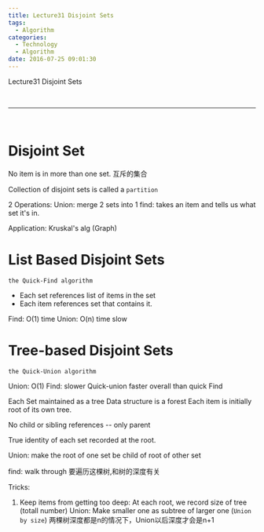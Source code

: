 ```yaml
---
title: Lecture31 Disjoint Sets
tags:
  - Algorithm
categories:
  - Technology
  - Algorithm
date: 2016-07-25 09:01:30
---
```

Lecture31 Disjoint Sets

<!-- more -->

<br>

***

<br>

# Disjoint Set  
No item is in more than one set.  互斥的集合

Collection of disjoint sets is called a `partition`

2 Operations:
Union: merge 2 sets into 1
find: takes an item and tells us what set it's in.

Application: Kruskal's alg (Graph)

# List Based Disjoint Sets
`the Quick-Find algorithm`

- Each set references list of items in the set
- Each item references set that contains it.

Find: O(1) time
Union: O(n) time slow

# Tree-based Disjoint Sets

`the Quick-Union algorithm`

Union: O(1)
Find: slower
Quick-union faster overall than quick Find

Each Set maintained as a tree
Data structure is a forest 
Each item is initially root of its own tree.

No child or sibling references -- only parent

True identity of each set recorded at the root.

Union: make the root of one set be child of root of other set

find: walk through 要遍历这棵树,和树的深度有关

Tricks: 
1. Keep items from getting too deep: At each root, we record size of tree (totall number)
Union: Make smaller one as subtree of larger one (`Union by size`)
两棵树深度都是n的情况下，Union以后深度才会是n+1